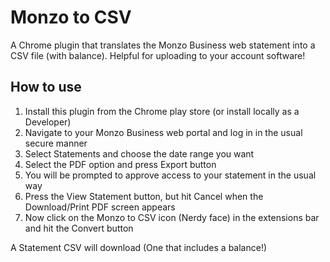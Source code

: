 
# Monzo to CSV

A Chrome plugin that translates the Monzo Business web statement into a CSV file (with balance). Helpful for uploading to your account software!

## How to use

1. Install this plugin from the Chrome play store (or install locally as a Developer)
2. Navigate to your Monzo Business web portal and log in in the usual secure manner
4. Select Statements and choose the date range you want
5. Select the PDF option and press Export button
5. You will be prompted to approve access to your statement in the usual way
6. Press the View Statement button, but hit Cancel when the Download/Print PDF screen appears
7. Now click on the Monzo to CSV icon (Nerdy face) in the extensions bar and hit the Convert button


A Statement CSV will download (One that includes a balance!)
